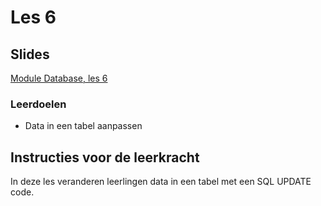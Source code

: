 # Les 6

## Slides

[Module Database, les 6](https://slides.com/felienne/pidk-k3-m2-l6)

### Leerdoelen

* Data in een tabel aanpassen

## Instructies voor de leerkracht <a href="#instructies-voor-de-leerkracht" id="instructies-voor-de-leerkracht"></a>

In deze les veranderen leerlingen data in een tabel met een SQL UPDATE code.
